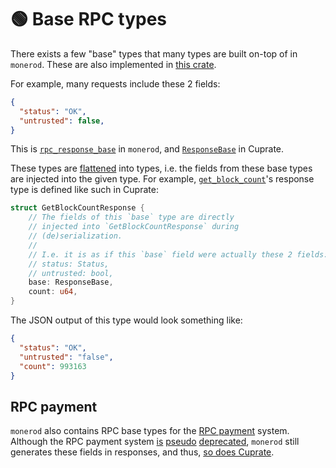 # 🟢 Base RPC types
There exists a few "base" types that many types are built on-top of in `monerod`.
These are also implemented in [this crate](https://doc.cuprate.org/cuprate_rpc_types/base/index.html).

For example, many requests include these 2 fields:
```json
{
  "status": "OK",
  "untrusted": false,
}
```
This is [`rpc_response_base`](https://github.com/monero-project/monero/blob/cc73fe71162d564ffda8e549b79a350bca53c454/src/rpc/core_rpc_server_commands_defs.h#L101-L112) in `monerod`, and [`ResponseBase`](https://doc.cuprate.org/cuprate_rpc_types/base/struct.ResponseBase.html) in Cuprate.

These types are [flattened](https://serde.rs/field-attrs.html#flatten) into types, i.e. the fields
from these base types are injected into the given type. For example, [`get_block_count`](https://www.getmonero.org/resources/developer-guides/daemon-rpc.html#get_block_count)'s response type is defined like such in Cuprate:
```rust
struct GetBlockCountResponse {
	// The fields of this `base` type are directly
	// injected into `GetBlockCountResponse` during
	// (de)serialization.
	//
	// I.e. it is as if this `base` field were actually these 2 fields:
	// status: Status,
	// untrusted: bool,
    base: ResponseBase,
	count: u64,
}
```
The JSON output of this type would look something like:
```json
{
  "status": "OK",
  "untrusted": "false",
  "count": 993163
}
```

## RPC payment
`monerod` also contains RPC base types for the [RPC payment](https://doc.cuprate.org/cuprate_rpc_types/base/struct.AccessResponseBase.html) system. Although the RPC payment system [is](https://github.com/monero-project/monero/issues/8722) [pseudo](https://github.com/monero-project/monero/pull/8724) [deprecated](https://github.com/monero-project/monero/pull/8843), `monerod` still generates these fields in responses, and thus, [so does Cuprate](https://doc.cuprate.org/cuprate_rpc_types/base/struct.AccessResponseBase.html).